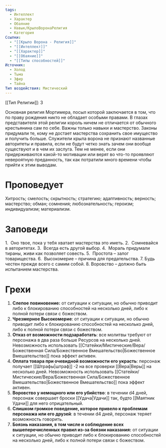 ```yaml
---
tags:
  - Интеллект
  - Характер
  - Обаяние
  - Навык/КрылоВоронаРелигия
  - Категория
Ссылки:
  - "[[Крыло Ворона - Религия]]"
  - "[[Интеллект]]"
  - "[[Характер]]"
  - "[[Обаяние]]"
  - "[[Типы способностей]]"
Источник:
  - Холод
  - Тьма
  - Эфир
  - Тайна
Тип воздействия: Мистический
---
```

[[Тип Религии]]: 3

Основная религия Мортимера, посыл которой заключается в том, что по праву рождения никто не обладает особыми правами. В глазах представителя этой религии король ничем не отличается от обычного крестьянина сам по себе. Важны только навыки и мастерство. Законы придумали те, кому не достает мастерства сохранить свое имущество и получить больше. Служители крыла ворона не признают названные авторитеты и правила, если не будут четко знать зачем они вообще существуют и в чем их заслуга. Тем не менее, если они придерживаются какой-то мотивации или верят во что-то проявляют невероятную преданность, так как потратили много времени чтобы прийти к этим выводам.

# Проповедует

Хитрость; смелость; скрытность; стратегию; адаптивность; верность; мастерство; обман; сомнения; любознательность; героизм; индивидуализм; материализм.

# Заповеди

1.  Оно твое, пока у тебя хватает мастерства это иметь.
2.  Сомневайся в авторитетах.
3.  Всегда есть другой выбор.
4.  Мораль придумали тираны, живи как позволяет совесть.
5.  Простота – залог товарищества.
6.  Высокомерие – причина для предательства.
7. Будь честен прежде всего с самим собой.
8. Воровство – должно быть испытанием мастерства.

# Грехи

1. **Слепое повиновение:** от ситуации к ситуации, но обычно приводит либо к блокированию способностей на несколько дней, либо к полной потери связи с божеством.
2. **Чрезмерное Высокомерие**: от ситуации к ситуации, но обычно приводит либо к блокированию способностей на несколько дней, либо к полной потери связи с божеством.
3. **Отказ от возможности подзаработать**: все молитвы требуют от персонажа в два раза больше Ресурсов на несколько дней. Невозможность использовать [[Статейки/Мистические/Вера/Божественная Сила/Божественное Вмешательство|Божественное Вмешательство]] пока эффект активен. 
4. **Оплата товара при очевидной возможности его украсть**: персонаж получает [[Штрафы|штраф]] -2 на все проверки [[Вера|Веры]] на несколько дней. Невозможность использовать [[Статейки/Мистические/Вера/Божественная Сила/Божественное Вмешательство|Божественное Вмешательство]] пока эффект активен. 
5. **Воровство у немощного или его убийство**: в течении d4 дней, персонаж совершает броски [[Удача|Удачи]] так, будто [[Маятник Удачи]] для него отрицательный.
6. **Слишком громкое поведение, которое привело к проблемам персонажа или его друзей**: в течении d4 дней, персонаж теряет возможность говорить.
7. **Боязнь наказания, в том числе и соблюдение всех вышеперечисленных правил из-за боязни наказания:** от ситуации к ситуации, но обычно приводит либо к блокированию способностей на несколько дней, либо к полной потери связи с божеством.
